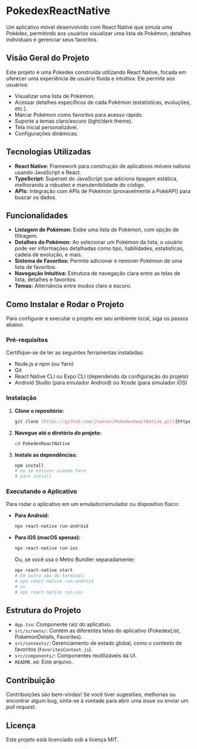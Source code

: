 # PokedexReactNative

Um aplicativo móvel desenvolvido com React Native que simula uma Pokédex, permitindo aos usuários visualizar uma lista de Pokémon, detalhes individuais e gerenciar seus favoritos.

## Visão Geral do Projeto

Este projeto é uma Pokedex construída utilizando React Native, focada em oferecer uma experiência de usuário fluida e intuitiva. Ele permite aos usuários:

* Visualizar uma lista de Pokémon.
* Acessar detalhes específicos de cada Pokémon (estatísticas, evoluções, etc.).
* Marcar Pokémon como favoritos para acesso rápido.
* Suporte a temas claro/escuro (light/dark theme).
* Tela inicial personalizável.
* Configurações dinâmicas.

## Tecnologias Utilizadas

* **React Native:** Framework para construção de aplicativos móveis nativos usando JavaScript e React.
* **TypeScript:** Superset do JavaScript que adiciona tipagem estática, melhorando a robustez e manutenibilidade do código.
* **APIs:** Integração com APIs de Pokémon (provavelmente a PokéAPI) para buscar os dados.

## Funcionalidades

* **Listagem de Pokémon:** Exibe uma lista de Pokémon, com opção de filtragem.
* **Detalhes do Pokémon:** Ao selecionar um Pokémon da lista, o usuário pode ver informações detalhadas como tipo, habilidades, estatísticas, cadeia de evolução, e mais.
* **Sistema de Favoritos:** Permite adicionar e remover Pokémon de uma lista de favoritos.
* **Navegação Intuitiva:** Estrutura de navegação clara entre as telas de lista, detalhes e favoritos.
* **Temas:** Alternância entre modos claro e escuro.

## Como Instalar e Rodar o Projeto

Para configurar e executar o projeto em seu ambiente local, siga os passos abaixo:

### Pré-requisitos

Certifique-se de ter as seguintes ferramentas instaladas:

* Node.js e npm (ou Yarn)
* Git
* React Native CLI ou Expo CLI (dependendo da configuração do projeto)
* Android Studio (para emulador Android) ou Xcode (para simulador iOS)

### Instalação

1.  **Clone o repositório:**
    ```bash
    git clone [https://github.com/jtancon/PokedexReactNative.git](https://github.com/jtancon/PokedexReactNative.git)
    ```
2.  **Navegue até o diretório do projeto:**
    ```bash
    cd PokedexReactNative
    ```
3.  **Instale as dependências:**
    ```bash
    npm install
    # ou se estiver usando Yarn
    # yarn install
    ```

### Executando o Aplicativo

Para rodar o aplicativo em um emulador/simulador ou dispositivo físico:

* **Para Android:**
    ```bash
    npx react-native run-android
    ```
* **Para iOS (macOS apenas):**
    ```bash
    npx react-native run-ios
    ```
    Ou, se você usa o Metro Bundler separadamente:
    ```bash
    npx react-native start
    # Em outra aba do terminal:
    # npx react-native run-android
    # ou
    # npx react-native run-ios
    ```

## Estrutura do Projeto

* `App.tsx`: Componente raiz do aplicativo.
* `src/screens/`: Contém as diferentes telas do aplicativo (PokedexList, PokemonDetails, Favorites).
* `src/contexts/`: Gerenciamento de estado global, como o contexto de favoritos (`FavoritesContext.js`).
* `src/components/`: Componentes reutilizáveis da UI.
* `README.md`: Este arquivo.

## Contribuição

Contribuições são bem-vindas! Se você tiver sugestões, melhorias ou encontrar algum bug, sinta-se à vontade para abrir uma *issue* ou enviar um *pull request*.

## Licença

Este projeto está licenciado sob a licença MIT.
